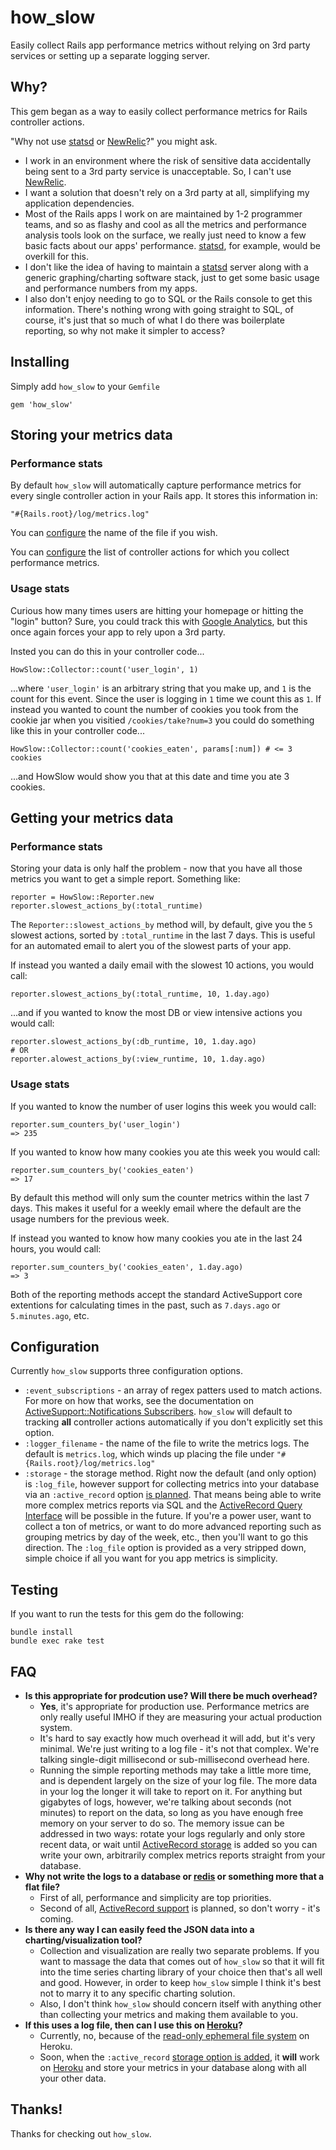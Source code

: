 # how_slow

Easily collect Rails app performance metrics without relying on 3rd party
services or setting up a separate logging server.

## Why?

This gem began as a way to easily collect performance metrics for Rails
controller actions.

"Why not use [statsd][2] or [NewRelic][4]?" you might ask.

* I work in an environment where the risk of sensitive data accidentally being
  sent to a 3rd party service is unacceptable. So, I can't use [NewRelic][4].
* I want a solution that doesn't rely on a 3rd party at all, simplifying my
  application dependencies.
* Most of the Rails apps I work on are maintained by 1-2 programmer teams, and
  so as flashy and cool as all the metrics and performance analysis tools look
  on the surface, we really just need to know a few basic facts about our apps'
  performance. [statsd][2], for example, would
  be overkill for this.
* I don't like the idea of having to maintain a [statsd][2] server along with
  a generic graphing/charting software stack, just to get some basic usage and
  performance numbers from my apps.
* I also don't enjoy needing to go to SQL or the Rails console to get this
  information. There's nothing wrong with going straight to SQL, of course, it's
  just that so much of what I do there was boilerplate reporting, so why not
  make it simpler to access?

## Installing

Simply add `how_slow` to your `Gemfile`

    gem 'how_slow'

## Storing your metrics data

### Performance stats

By default `how_slow` will automatically capture performance metrics for every
single controller action in your Rails app. It stores this information in:

    "#{Rails.root}/log/metrics.log"

You can [configure](#configuration) the name of the file if you wish.

You can [configure](#configuration) the list of controller actions for which you collect
performance metrics.

### Usage stats

Curious how many times users are hitting your homepage or hitting the "login"
button? Sure, you could track this with [Google Analytics][9], but this once
again forces your app to rely upon a 3rd party.

Insted you can do this in your controller code...

    HowSlow::Collector::count('user_login', 1)

...where `'user_login'` is an arbitrary string that you make up, and `1` is the
count for this event. Since the user is logging in `1` time we count this as
`1`. If instead you wanted to count the number of cookies you took from the
cookie jar when you visitied `/cookies/take?num=3` you could do something like
this in your controller code...

    HowSlow::Collector::count('cookies_eaten', params[:num]) # <= 3 cookies

...and HowSlow would show you that at this date and time you ate 3 cookies.

## Getting your metrics data

### Performance stats

Storing your data is only half the problem - now that you have all those metrics
you want to get a simple report. Something like:

    reporter = HowSlow::Reporter.new
    reporter.slowest_actions_by(:total_runtime)

The `Reporter::slowest_actions_by` method will, by default, give you the `5`
slowest actions, sorted by `:total_runtime` in the last 7 days. This is useful
for an automated email to alert you of the slowest parts of your app.

If instead you wanted a daily email with the slowest 10 actions, you would call:

    reporter.slowest_actions_by(:total_runtime, 10, 1.day.ago)

...and if you wanted to know the most DB or view intensive actions you would
call:

    reporter.slowest_actions_by(:db_runtime, 10, 1.day.ago)
    # OR
    reporter.alowest_actions_by(:view_runtime, 10, 1.day.ago)

### Usage stats

If you wanted to know the number of user logins this week you would call:

    reporter.sum_counters_by('user_login')
    => 235

If you wanted to know how many cookies you ate this week you would call:

    reporter.sum_counters_by('cookies_eaten')
    => 17

By default this method will only sum the counter metrics within the last 7 days.
This makes it useful for a weekly email where the default are the usage numbers
for the previous week.

If instead you wanted to know how many cookies you ate in the last 24 hours, you
would call:

    reporter.sum_counters_by('cookies_eaten', 1.day.ago)
    => 3

Both of the reporting methods accept the standard ActiveSupport core extentions
for calculating times in the past, such as `7.days.ago` or `5.minutes.ago`, etc.

## Configuration

Currently `how_slow` supports three configuration options.

* `:event_subscriptions` - an array of regex patters used to match actions. For
  more on how that works, see the documentation on
  [ActiveSupport::Notifications Subscribers][3]. `how_slow` will default to
  tracking **all** controller actions automatically if you don't explicitly set
  this option.
* `:logger_filename` - the name of the file to write the metrics logs. The
  default is `metrics.log`, which winds up placing the file under
  `"#{Rails.root}/log/metrics.log"`
* `:storage` - the storage method. Right now the default (and only option) is
  `:log_file`, however support for collecting metrics into your database via an
  `:active_record` option [is planned][10]. That means being able to write more
  complex metrics reports via SQL and the [ActiveRecord Query Interface][11]
  will be possible in the future. If you're a power user, want to collect a
  ton of metrics, or want to do more advanced reporting such as grouping metrics
  by day of the week, etc., then you'll want to go this direction. The
  `:log_file` option is provided as a very stripped down, simple choice if all
  you want for you app metrics is simplicity.

## Testing

If you want to run the tests for this gem do the following:

    bundle install
    bundle exec rake test

## FAQ

* **Is this appropriate for prodcution use? Will there be much overhead?**
  * **Yes**, it's appropriate for production use. Performance metrics are only
    really useful IMHO if they are measuring your actual production system.
  * It's hard to say exactly how much overhead it will add, but it's very
    minimal. We're just writing to a log file - it's not that complex. We're
    talking single-digit millisecond or sub-millisecond overhead here.
  * Running the simple reporting methods may take a little more time, and is
    dependent largely on the size of your log file. The more data in your log
    the longer it will take to report on it. For anything but gigabytes of logs,
    however, we're talking about seconds (not minutes) to report on the data,
    so long as you have enough free memory on your server to do so. The memory
    issue can be addressed in two ways: rotate your logs regularly and only
    store recent data, or wait until [ActiveRecord storage][10] is added so you
    can write your own, arbitrarily complex metrics reports straight from your
    database.
* **Why not write the logs to a database or [redis][8] or something more that a
  flat file?**
  * First of all, performance and simplicity are top priorities.
  * Second of all, [ActiveRecord support][10] is planned, so don't worry - it's
    coming.
* **Is there any way I can easily feed the JSON data into a charting/visualization
  tool?**
  * Collection and visualization are really two separate problems. If you want
    to massage the data that comes out of `how_slow` so that it will fit into
    the time series charting library of your choice then that's all well and
    good. However, in order to keep `how_slow` simple I think it's best not to
    marry it to any specific charting solution.
  * Also, I don't think `how_slow` should concern itself with anything other
    than collecting your metrics and making them available to you.
* **If this uses a log file, then can I use this on [Heroku][6]?**
  * Currently, no, because of the [read-only ephemeral file system][7] on
    Heroku.
  * Soon, when the `:active_record` [storage option is added][10], it **will**
    work on [Heroku][6] and store your metrics in your database along with all
    your other data.

## Thanks!

Thanks for checking out `how_slow`.

[1]: http://en.wikipedia.org/wiki/Federal_Information_Security_Management_Act_of_2002
[2]: https://github.com/etsy/statsd/
[3]: http://api.rubyonrails.org/classes/ActiveSupport/Notifications.html#label-Subscribers
[4]: http://newrelic.com/
[5]: https://github.com/normalocity/how_slow/blob/master/lib/how_slow/reporter.rb
[6]: https://www.heroku.com/
[7]: https://devcenter.heroku.com/articles/read-only-filesystem
[8]: http://redis.io/
[9]: http://www.google.com/analytics/
[10]: https://github.com/normalocity/how_slow/issues/8
[11]: http://guides.rubyonrails.org/active_record_querying.html
